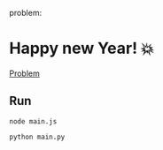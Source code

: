problem:

# Happy new Year! 💥

<a href="https://codeforces.com/group/MWSDmqGsZm/contest/223338/problem/P"> Problem</a>

## Run

```
node main.js
```

```
python main.py
```